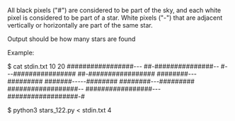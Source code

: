All black pixels ("#") are considered to be part of the sky, and each white pixel is considered to be part of a star. White pixels ("-") that are adjacent vertically or horizontally are part of the same star.

Output should be how many stars are found

Example:

$ cat stdin.txt
10 20
#################---
##-###############--
#---################
##-#################
########---#########
#######-----########
########---#########
##################--
#################---
##################-#

$ python3 stars_122.py < stdin.txt
4
